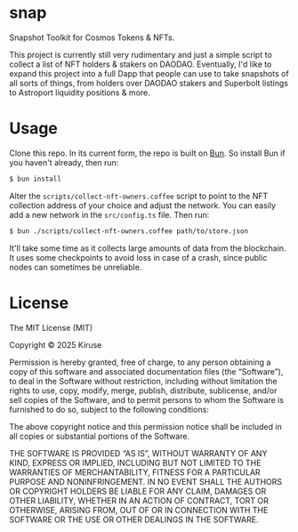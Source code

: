 # snap
Snapshot Toolkit for Cosmos Tokens & NFTs.

This project is currently still very rudimentary and just a simple script to collect a list of NFT holders & stakers on DAODAO. Eventually, I'd like to expand this project into a full Dapp that people can use to take snapshots of all sorts of things, from holders over DAODAO stakers and Superbolt listings to Astroport liquidity positions & more.

# Usage
Clone this repo. In its current form, the repo is built on [Bun](https://bun.sh). So install Bun if you haven't already, then run:

```bash
$ bun install
```

Alter the `scripts/collect-nft-owners.coffee` script to point to the NFT collection address of your choice and adjust the network. You can easily add a new network in the `src/config.ts` file. Then run:

```bash
$ bun ./scripts/collect-nft-owners.coffee path/to/store.json
```

It'll take some time as it collects large amounts of data from the blockchain. It uses some checkpoints to avoid loss in case of a crash, since public nodes can sometimes be unreliable.

# License
The MIT License (MIT)

Copyright © 2025 Kiruse

Permission is hereby granted, free of charge, to any person obtaining a copy of this software and associated documentation files (the “Software”), to deal in the Software without restriction, including without limitation the rights to use, copy, modify, merge, publish, distribute, sublicense, and/or sell copies of the Software, and to permit persons to whom the Software is furnished to do so, subject to the following conditions:

The above copyright notice and this permission notice shall be included in all copies or substantial portions of the Software.

THE SOFTWARE IS PROVIDED “AS IS”, WITHOUT WARRANTY OF ANY KIND, EXPRESS OR IMPLIED, INCLUDING BUT NOT LIMITED TO THE WARRANTIES OF MERCHANTABILITY, FITNESS FOR A PARTICULAR PURPOSE AND NONINFRINGEMENT. IN NO EVENT SHALL THE AUTHORS OR COPYRIGHT HOLDERS BE LIABLE FOR ANY CLAIM, DAMAGES OR OTHER LIABILITY, WHETHER IN AN ACTION OF CONTRACT, TORT OR OTHERWISE, ARISING FROM, OUT OF OR IN CONNECTION WITH THE SOFTWARE OR THE USE OR OTHER DEALINGS IN THE SOFTWARE.
